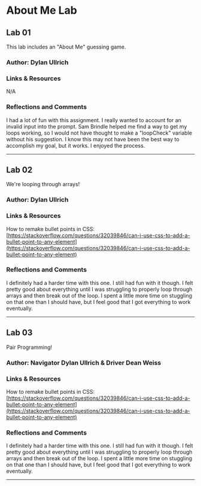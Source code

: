 # About Me Lab

## Lab 01

This lab includes an "About Me" guessing game.

### Author: Dylan Ullrich

### Links & Resources

N/A

### Reflections and Comments

I had a lot of fun with this assignment. I really wanted to account for an invalid input into the prompt. Sam Brindle helped me find a way to get my loops working, so I would not have thought to make a "loopCheck" variable without his suggestion. I know this may not have been the best way to accomplish my goal, but it works. I enjoyed the process.

---

## Lab 02

We're looping through arrays!

### Author: Dylan Ullrich

### Links & Resources

How to remake bullet points in CSS: [https://stackoverflow.com/questions/32039846/can-i-use-css-to-add-a-bullet-point-to-any-element](https://stackoverflow.com/questions/32039846/can-i-use-css-to-add-a-bullet-point-to-any-element)

### Reflections and Comments

I definitely had a harder time with this one. I still had fun with it though. I felt pretty good about everything until I was struggling to properly loop through arrays and then break out of the loop. I spent a little more time on stuggling on that one than I should have, but I feel good that I got everything to work eventually.

---

## Lab 03

Pair Programming!

### Author: Navigator Dylan Ullrich & Driver Dean Weiss

### Links & Resources

How to remake bullet points in CSS: [https://stackoverflow.com/questions/32039846/can-i-use-css-to-add-a-bullet-point-to-any-element](https://stackoverflow.com/questions/32039846/can-i-use-css-to-add-a-bullet-point-to-any-element)

### Reflections and Comments

I definitely had a harder time with this one. I still had fun with it though. I felt pretty good about everything until I was struggling to properly loop through arrays and then break out of the loop. I spent a little more time on stuggling on that one than I should have, but I feel good that I got everything to work eventually.

---
